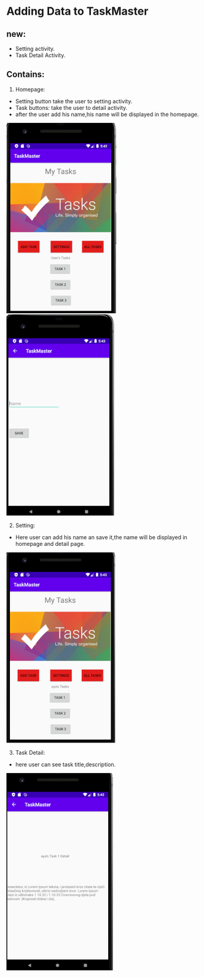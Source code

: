 # Adding Data to TaskMaster

## new:
- Setting activity.
- Task Detail Activity.

## Contains:

1. Homepage:
- Setting button take the user to setting activity.
- Task buttons: take the user to detail activity.
- after the user add his name,his name will be displayed in the homepage.

![](https://github.com/AyaaBe95/TaskMaster/blob/main/images/1.PNG)
![](https://github.com/AyaaBe95/TaskMaster/blob/main/images/2.PNG)

2. Setting:
- Here user can add his name an save it,the name will be displayed in homepage and detail page.

![](https://github.com/AyaaBe95/TaskMaster/blob/main/images/3.PNG)

3. Task Detail:
- here user can see task title,description.

![](https://github.com/AyaaBe95/TaskMaster/blob/main/images/4.PNG)





